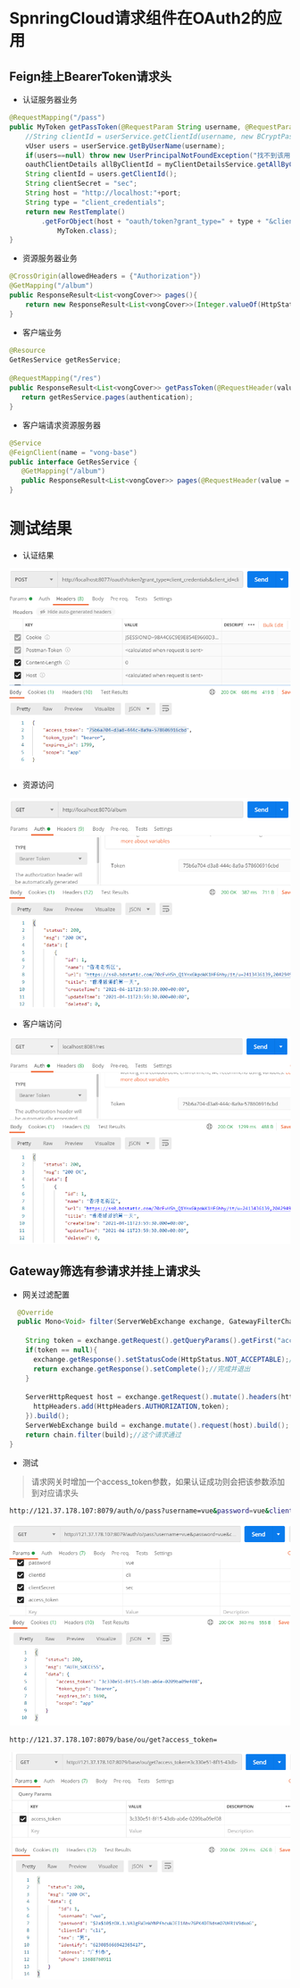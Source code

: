 # SpnringCloud请求组件在OAuth2的应用

## Feign挂上BearerToken请求头

- 认证服务器业务

``` java
@RequestMapping("/pass")
public MyToken getPassToken(@RequestParam String username, @RequestParam String password) throws UserPrincipalNotFoundException {
    //String clientId = userService.getClientId(username, new BCryptPasswordEncoder().encode("vue"));
    vUser users = userService.getByUserName(username);
    if(users==null) throw new UserPrincipalNotFoundException("找不到该用户");
    oauthClientDetails allByClientId = myClientDetailsService.getAllByClientId(users.getClientId());
    String clientId = users.getClientId();
    String clientSecret = "sec";
    String host = "http://localhost:"+port;
    String type = "client_credentials";
    return new RestTemplate()
        .getForObject(host + "oauth/token?grant_type=" + type + "&client_id=" + clientId + "&client_secret=" + clientSecret + "&scopes=app",
            MyToken.class);
}
```

- 资源服务器业务

``` java
@CrossOrigin(allowedHeaders = {"Authorization"})
@GetMapping("/album")
public ResponseResult<List<vongCover>> pages(){
    return new ResponseResult<List<vongCover>>(Integer.valueOf(HttpStatus.OK.value()), HttpStatus.OK.toString(), vongCoverService.selectAll());
}
```

- 客户端业务

 ``` java
@Resource
GetResService getResService;
 
@RequestMapping("/res")
public ResponseResult<List<vongCover>> getPassToken(@RequestHeader(value = HttpHeaders.AUTHORIZATION,required = false) String authentication){
    return getResService.pages(authentication);
}
 ```
 
 - 客户端请求资源服务器
 ``` java
@Service
@FeignClient(name = "vong-base")
public interface GetResService {
    @GetMapping("/album")
    public ResponseResult<List<vongCover>> pages(@RequestHeader(value = HttpHeaders.AUTHORIZATION,required = false) String authentication);
}
 ```

# 测试结果

- 认证结果

![Screenshot](vong-oauth/result1.png)

- 资源访问

![Screenshot](vong-base/result2.png)

- 客户端访问

![Screenshot](vong-admin/result3.png)

## Gateway筛选有参请求并挂上请求头

- 网关过滤配置

``` java
  @Override
  public Mono<Void> filter(ServerWebExchange exchange, GatewayFilterChain chain) {

    String token = exchange.getRequest().getQueryParams().getFirst("access_token");//队列参数第一个
    if(token == null){
      exchange.getResponse().setStatusCode(HttpStatus.NOT_ACCEPTABLE);//回应一个不被接收的状态码：406
      return exchange.getResponse().setComplete();//完成并退出
    }

    ServerHttpRequest host = exchange.getRequest().mutate().headers(httpHeaders -> {
      httpHeaders.add(HttpHeaders.AUTHORIZATION,token);
    }).build();
    ServerWebExchange build = exchange.mutate().request(host).build();
    return chain.filter(build);//这个请求通过
}
```

- 测试

> 请求网关时增加一个access_token参数，如果认证成功则会把该参数添加到对应请求头

``` bash
http://121.37.178.107:8079/auth/o/pass?username=vue&password=vue&clientId=cli&clientSecret=sec&access_token=
```

![Screenshot](olife-gateway/ret1.png)

``` bash
http://121.37.178.107:8079/base/ou/get?access_token=
```

![Screenshot](olife-gateway/ret2.png)
